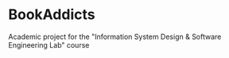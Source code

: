 # BookAddicts
Academic project for the "Information System Design &amp; Software Engineering Lab" course
